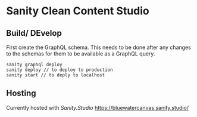 # Sanity Clean Content Studio

## Build/ DEvelop

First create the GraphQL schema. This needs to be done after any changes to the schemas for them to be available as a GraphQL query.

```
sanity graphql deploy
sanity deploy // to deploy to production
sanity start // to deply to localhost
```

## Hosting

Currently hosted with _Sanity.Studio_
https://bluewatercanvas.sanity.studio/
